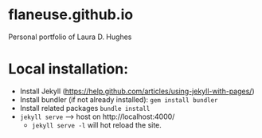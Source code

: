 # flaneuse.github.io
Personal portfolio of Laura D. Hughes

# Local installation:
* Install Jekyll (https://help.github.com/articles/using-jekyll-with-pages/)
* Install bundler (if not already installed): `gem install bundler`
* Install related packages `bundle install`
* `jekyll serve` --> host on http://localhost:4000/
   * `jekyll serve -l` will hot reload the site. 
